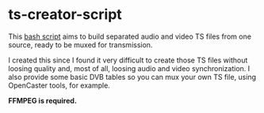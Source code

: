 # ts-creator-script

This [bash script](https://github.com/GuilhermeSCP/ts-creator-script/blob/master/make-stream.sh) aims to build separated audio and video TS files from one source, ready to be muxed for transmission.

I created this since I found it very difficult to create those TS files without loosing quality and, most of all, loosing audio and video synchronization. I also provide some basic DVB tables so you can mux your own TS file, using OpenCaster tools, for example.


__FFMPEG is required.__
